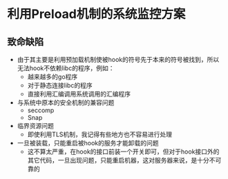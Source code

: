 # 利用Preload机制的系统监控方案
## 致命缺陷
- 由于其主要是利用预加载机制使被hook的符号先于本来的符号被找到，所以无法hook不依赖libc的程序，例如：
	- 越来越多的go程序
	- 对于静态连接libc的程序
	- 直接利用汇编调用系统调用的汇编程序
- 与系统中原本的安全机制的兼容问题
	- seccomp
	- Snap
- 临界资源问题
	- 即使利用TLS机制，我记得有些地方也不容易进行处理
- 一旦被装载，只能重启被hook的服务才能卸载的问题
	- 这不算太严重，在hook的接口前装一个开关即可，但对于hook接口外的其它代码，一旦出现问题，只能重启机器，这对服务器来说，是十分不可靠的